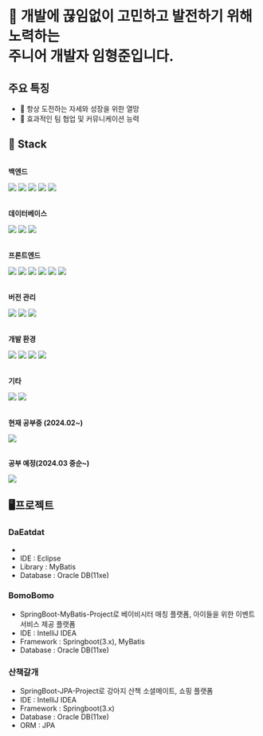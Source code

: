
<h1>👋 개발에 끊임없이 고민하고 발전하기 위해 노력하는 
	<br/>
	주니어 개발자 임형준입니다.</h1>

## 주요 특징
- 🚀 항상 도전하는 자세와 성장을 위한 열망
- 🤝 효과적인 팀 협업 및 커뮤니케이션 능력


## 🔨 Stack
<div style="display:flex; flex-direction:column; align-items:flex-start;">
    <!-- 벡엔드 -->
    <p><strong>백엔드</strong></p>
    <div>
        <img src="https://img.shields.io/badge/Java-007396?style=for-the-badge&logo=Java&logoColor=white"> 
        <img src="https://img.shields.io/badge/JSP-007396?style=for-the-badge&logo=JSP&logoColor=white"> 
        <img src="https://img.shields.io/badge/MyBatis-007396?style=for-the-badge&logo=MyBatis&logoColor=white"> 
        <img src="https://img.shields.io/badge/Spring Boot-6DB33F?style=for-the-badge&logo=spring boot&logoColor=white"> 
        <img src="https://img.shields.io/badge/JPA-6DB33F?style=for-the-badge&logo=JPA&logoColor=white">
    </div>
    <br>
    <!-- 데이타베이스 -->
    <p><strong>데이터베이스</strong></p>
    <div>
        <img src="https://img.shields.io/badge/oracle-F80000?style=for-the-badge&logo=oracle&logoColor=white"> 
        <img src="https://img.shields.io/badge/mysql-4479A1?style=for-the-badge&logo=mysql&logoColor=white"> 
        <img src="https://img.shields.io/badge/firebase-FFCA28?style=for-the-badge&logo=firebase&logoColor=white">
    </div>
    <br>
    <!-- 프론트엔드 -->
    <p><strong>프론트엔드</strong></p>
    <div>
        <img src="https://img.shields.io/badge/html5-E34F26?style=flat-square&logo=html5&logoColor=white"> 
        <img src="https://img.shields.io/badge/css-1572B6?style=flat-square&logo=css3&logoColor=white"> 
        <img src="https://img.shields.io/badge/jquery-0769AD?style=flat-square&logo=jquery&logoColor=white">
        <img src="https://img.shields.io/badge/javascript-F7DF1E?style=flat-square&logo=javascript&logoColor=black"> 
        <img src="https://img.shields.io/badge/bootstrap-7952B3?style=flat-square&logo=bootstrap&logoColor=white">
        <img src="https://img.shields.io/badge/quasar-050A14?style=flat-square&logo=quasar&logoColor=white">
    </div>
    <br>
  <!--버전 관리-->
    <p><strong>버전 관리</strong></p>
    <div>
        <img src="https://img.shields.io/badge/git-F05032?style=flat-square&logo=git&logoColor=white">
        <img src="https://img.shields.io/badge/github-181717?style=flat-square&logo=github&logoColor=white">
        <img src="https://img.shields.io/badge/SourceTree-0052CC?style=flat-square&logo=sourcetree&logoColor=white">
    </div>
    <br>
      <!--개발 환경-->
    <p><strong>개발 환경</strong></p>
    <div>
         <img src="https://img.shields.io/badge/IntelliJ IDEA-000000?style=flat-square&logo=intellijidea&logoColor=white">
         <img src="https://img.shields.io/badge/Visual Studio Code-007ACC?style=flat-square&logo=visualstudiocode&logoColor=white">
         <img src="https://img.shields.io/badge/Eclipse-2C2255?style=flat-square&logo=eclipseide&logoColor=white">
         <img src="https://img.shields.io/badge/DBeaver-382923?style=flat-square&logo=dbeaver&logoColor=white">
    </div>
    <br>
    <!-- 기타-->
    <p><strong>기타</strong></p>
    <div>
         <img src="https://img.shields.io/badge/JSON-7F52FF?style=flat-square&logo=JSON&logoColor=white">
         <img src="https://img.shields.io/badge/Ajax-7F52FF?style=flat-square&logo=Ajax&logoColor=white">
    </div>
    <br>
    <!-- 현재 공부중 및 공부 예 -->
    <p><strong>현재 공부중 (2024.02~)</strong></p>
    <div>
        <img src="https://img.shields.io/badge/Vue.js-4FC08D?style=flat-square&logo=Vue.js&logoColor=white">
    </div>
    <br>
    <p><strong>공부 예정(2024.03 중순~)</strong></p>
    <div>
         <img src="https://img.shields.io/badge/Spring Security-6DB33F?style=flat-square&logo=Spring Security&logoColor=white">
<!--          <img src="https://img.shields.io/badge/Nuxt.js-00DC82?style=flat-square&logo=Nuxt.js&logoColor=white">  -->
    </div>
</div>

## 🖥️프로젝트

### DaEatdat
- 
- IDE : Eclipse
- Library : MyBatis
- Database : Oracle DB(11xe)

### BomoBomo
- SpringBoot-MyBatis-Project로 베이비시터 매칭 플랫폼, 아이들을 위한 이벤트 서비스 제공 플랫폼
- IDE : IntelliJ IDEA
- Framework : Springboot(3.x), MyBatis
- Database : Oracle DB(11xe) 

### 산책갈개
- SpringBoot-JPA-Project로 강아지 산책 소셜메이트, 쇼핑 플랫폼
- IDE : IntelliJ IDEA
- Framework : Springboot(3.x)
- Database : Oracle DB(11xe)
- ORM : JPA






